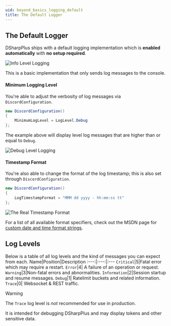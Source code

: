 ```yaml
---
uid: beyond_basics_logging_default
title: The Default Logger
---
```


## The Default Logger
DSharpPlus ships with a default logging implementation which is **enabled automatically** with **no setup required**.

![Info Level Logging](/images/beyond_basics_logging_default_01.png)

This is a basic implementation that only sends log messages to the console. 


#### Minimum Logging Level
You're able to adjust the verbosity of log messages via `DiscordConfiguration`.
```cs
new DiscordConfiguration()
{
    MinimumLogLevel = LogLevel.Debug
};
```
The example above will display level log messages that are higher than or equal to `Debug`.

![Debug Level Logging](/images/beyond_basics_logging_default_02.png)

#### Timestamp Format
You're also able to change the format of the log timestamp; this is also set through `DiscordConfiguration`.
```cs
new DiscordConfiguration()
{
    LogTimestampFormat = "MMM dd yyyy - hh:mm:ss tt"
};
```

![The Real Timestamp Format](/images/beyond_basics_logging_default_03.png)

For a list of all available format specifiers, check out the MSDN page for [custom date and time format strings](https://docs.microsoft.com/en-us/dotnet/standard/base-types/custom-date-and-time-format-strings#day-d-format-specifier).


## Log Levels
Below is a table of all log levels and the kind of messages you can expect from each.
Name|Position|Description
:---:|:---:|:---
`Critical`|5|Fatal error which may require a restart.
`Error`|4| A failure of an operation or request.
`Warning`|3|Non-fatal errors and abnormalities.
`Information`|2|Session startup and resume messages.
`Debug`|1| Ratelimit buckets and related information.
`Trace`|0| Websocket & REST traffic.

 >[!WARNING]
 > The `Trace` log level is *not* recommended for use in production.
 >
 > It is intended for debugging DSharpPlus and may display tokens and other sensitive data.